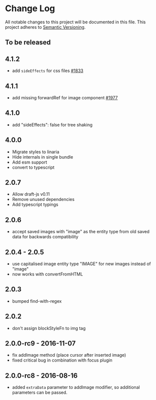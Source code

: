 # Change Log

All notable changes to this project will be documented in this file.
This project adheres to [Semantic Versioning](http://semver.org/).

## To be released

## 4.1.2

- add `sideEffects` for css files [#1833](https://github.com/draft-js-plugins/draft-js-plugins/issues/1833)

## 4.1.1

- add missing forwardRef for image component [#1977](https://github.com/draft-js-plugins/draft-js-plugins/issues/1977)

## 4.1.0

- add "sideEffects": false for tree shaking

## 4.0.0

- Migrate styles to linaria
- Hide internals in single bundle
- Add esm support
- convert to typescript

## 2.0.7

- Allow draft-js v0.11
- Remove unused dependencies
- Add typescript typings

## 2.0.6

- accept saved images with "image" as the entity type from old saved data for backwards compatibility

## 2.0.4 - 2.0.5

- use capitalised image entity type "IMAGE" for new images instead of "image"
- now works with convertFromHTML

## 2.0.3

- bumped find-with-regex

## 2.0.2

- don't assign blockStyleFn to img tag

## 2.0.0-rc9 - 2016-11-07

- fix addImage method (place cursor after inserted image)
- fixed critical bug in combination with focus plugin

## 2.0.0-rc8 - 2016-08-16

- added `extraData` parameter to addImage modifier, so additional parameters can be passed.

